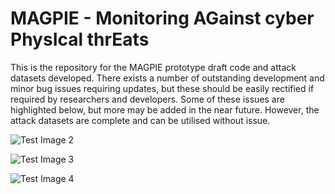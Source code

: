 # MAGPIE - Monitoring AGainst cyber PhysIcal thrEats

This is the repository for the MAGPIE prototype draft code and attack datasets developed. There exists a number of outstanding development and minor bug issues requiring updates, but these should be easily rectified if required by researchers and developers. Some of these issues are highlighted below, but more may be added in the near future. However, the attack datasets are complete and can be utilised without issue. 

![Test Image 2](https://github.com/isec-greenwich/magpie/blob/master/v1.0/magpie_architecture.png)

![Test Image 3](https://github.com/isec-greenwich/magpie/blob/master/v1.0/magpie_proto.png)

![Test Image 4](https://github.com/isec-greenwich/magpie/blob/master/v1.0/magpie_testbed.png)


